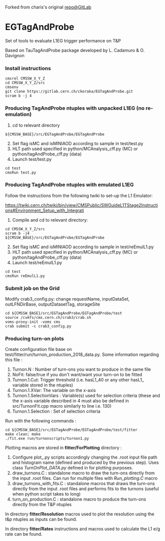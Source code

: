 Forked from charis's original [repo@GitLab ](https://gitlab.cern.ch/ckoraka/EGTagAndProbe/)

# EGTagAndProbe
Set of tools to evaluate L1EG trigger performance on T&amp;P

Based on TauTagAndProbe package developed by L. Cadamuro & O. Davignon

### Install instructions
```
cmsrel CMSSW_X_Y_Z
cd CMSSW_X_Y_Z/src
cmsenv
git clone https://gitlab.cern.ch/ckoraka/EGTagAndProbe.git
scram b -j 4
```

### Producing TagAndProbe ntuples with unpacked L1EG (no re-emulation)
1. cd to relevant directory
```
${CMSSW_BASE}/src/EGTagAndProbe/EGTagAndProbe
```
2. Set flag isMC and isMINIAOD according to sample in test/test.py
3. HLT path used specified in python/MCAnalysis_cff.py (MC) or python/tagAndProbe_cff.py (data)
4. Launch test/test.py


```
cd test
cmsRun test.py
```


### Producing TagAndProbe ntuples with emulated L1EG
Follow the instructions from the following twiki to set-up the L1 Emulator:


https://twiki.cern.ch/twiki/bin/view/CMSPublic/SWGuideL1TStage2Instructions#Environment_Setup_with_Integrati


1. Compile and cd to relevant directory:
```
cd CMSSW_X_Y_Z/src
scram b -j4
${CMSSW_BASE}/src/EGTagAndProbe/EGTagAndProbe
```

2. Set flag isMC and isMINIAOD according to sample in test/reEmulL1.py
3. HLT path used specified in python/MCAnalysis_cff.py (MC) or python/tagAndProbe_cff.py (data)
4. Launch test/reEmulL1.py


```
cd test
cmsRun reEmulL1.py
```



### Submit job on the Grid
Modify crab3_config.py: change requestName, inputDataSet, outLFNDirBase, outputDatasetTag, storageSite
```
cd ${CMSSW_BASE}/src/EGTagAndProbe/EGTagAndProbe/test
source /cvmfs/cms.cern.ch/crab3/crab.sh
voms-proxy-init -voms cms
crab submit -c crab3_config.py
```

### Producing turn-on plots
Create configuration file base on test/fitter/run/turnon_production_2018_data.py. Some information regarding this file : 
1. Turnon.N : Number of turn-ons you want to produce in the same file
2. NoFit: false/true if you don't want/want your turn-on to be fitted 
3. Turnon.1.Cut: Trigger threshold (i.e. hasL1_40 or any other hasL1_<threshold> variable stored in the ntuples)
4. Turnon.1.XVar: The variable on the x-axis
5. Turnon.1.SelectionVars : Variable(s) used for selection criteria (these and the x-axis variable described in 4 must also be defined in src/TurnonFit.cpp macro similarly to line i.e. 130)
6. Turnon.1.Selection : Set of selection criteria 


Run with the following commands : 
```
cd ${CMSSW_BASE}/src/EGTagAndProbe/EGTagAndProbe/test/fitter
make clean; make
./fit.exe run/turnonscripts/turnon1.py
```


Plotting macros are stored in **fitter/ForPlotting** directory : 
1. Configure plot_<name>.py scripts accordingly changing the .root input file path and histogram name (defined and produced by the 
previous step). Uses class *TurnOnPlot_DATA.py* defined in for plotting purposes.
2. draw_turnons.C : standalone macro to draw the turn-ons directly from the input .root files. Can run for multiple files with *Run_plotting.C* macro
3. draw_turnons_with_fits.C : standalone macros that draws the turn-ons directly from the input .root files and performs fits to the turnons (useful when python script takes to long)
4. turn_on_production.C : standalone macro to produce the turn-ons directly from the T&P ntuples


In directory **fitter/Resolution** macros used to plot the resolution using the t&p ntuples as inputs can be found.


In directory **fitter/Rates** instructions and macros used to calculate the L1 e/g rate can be found.

